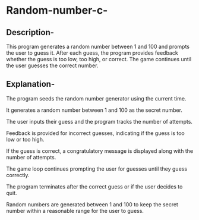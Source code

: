 # Random-number-c-
## Description-
This program generates a random number between 1 and 100 and prompts the user to guess it. After each guess, the program provides feedback whether the guess is too low, too high, or correct. The game continues until the user guesses the correct number.
## Explanation-
The program seeds the random number generator using the current time.

It generates a random number between 1 and 100 as the secret number.

The user inputs their guess and the program tracks the number of attempts.

Feedback is provided for incorrect guesses, indicating if the guess is too low or too high.

If the guess is correct, a congratulatory message is displayed along with the number of attempts.

The game loop continues prompting the user for guesses until they guess correctly.

The program terminates after the correct guess or if the user decides to quit.

Random numbers are generated between 1 and 100 to keep the secret number within a reasonable range for the user to guess.
